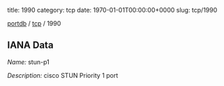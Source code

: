 title: 1990
category: tcp
date: 1970-01-01T00:00:00+0000
slug: tcp/1990

[portdb](/) / [tcp](/category/tcp.html) / 1990


## IANA Data

_Name:_ stun-p1

_Description:_ cisco STUN Priority 1 port

